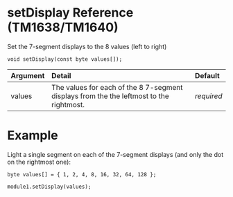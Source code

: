 # setDisplay Reference (TM1638/TM1640) #

Set the 7-segment displays to the 8 values (left to right)

```
void setDisplay(const byte values[]);
```

| Argument | Detail | Default |
|:---------|:-------|:--------|
| values | The values for each of the 8 7-segment displays from the the leftmost to the rightmost. | _required_ |

# Example #

Light a single segment on each of the 7-segment displays (and only the dot on the rightmost one):
```
byte values[] = { 1, 2, 4, 8, 16, 32, 64, 128 };

module1.setDisplay(values);
```